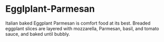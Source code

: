 # Egglplant-Parmesan 

 Italian baked Eggplant Parmesan is comfort food at its best. Breaded eggplant slices are layered with mozzarella, Parmesan, basil, and tomato sauce, and baked until bubbly.